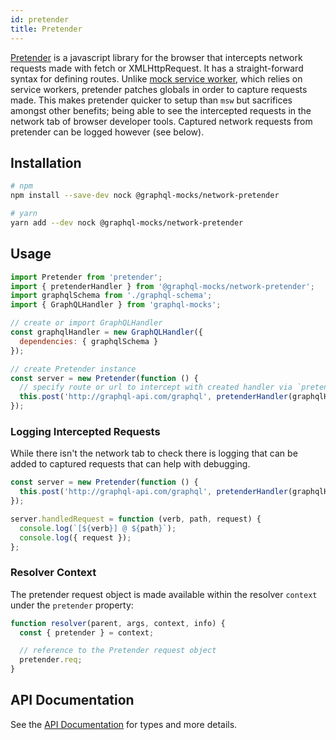 ```yaml
---
id: pretender
title: Pretender
---
```


[Pretender](https://github.com/pretenderjs/pretender) is a javascript library for the browser that intercepts network requests made with fetch or XMLHttpRequest. It has a straight-forward syntax for defining routes. Unlike [mock service worker](/docs/network/msw), which relies on service workers, pretender patches globals in order to capture requests made. This makes pretender quicker to setup than `msw` but sacrifices amongst other benefits; being able to see the intercepted requests in the network tab of browser developer tools. Captured network requests from pretender can be logged however (see below).

## Installation

```bash
# npm
npm install --save-dev nock @graphql-mocks/network-pretender

# yarn
yarn add --dev nock @graphql-mocks/network-pretender
```

## Usage

```js
import Pretender from 'pretender';
import { pretenderHandler } from '@graphql-mocks/network-pretender';
import graphqlSchema from './graphql-schema';
import { GraphQLHandler } from 'graphql-mocks';

// create or import GraphQLHandler
const graphqlHandler = new GraphQLHandler({
  dependencies: { graphqlSchema }
});

// create Pretender instance
const server = new Pretender(function () {
  // specify route or url to intercept with created handler via `pretenderHandler`
  this.post('http://graphql-api.com/graphql', pretenderHandler(graphqlHandler));
});
```

### Logging Intercepted Requests

While there isn't the network tab to check there is logging that can be added to captured requests that can help with debugging.

```js
const server = new Pretender(function () {
  this.post('http://graphql-api.com/graphql', pretenderHandler(graphqlHandler));
});

server.handledRequest = function (verb, path, request) {
  console.log(`[${verb}] @ ${path}`);
  console.log({ request });
};
```

### Resolver Context

The pretender request object is made available within the resolver `context` under the `pretender` property:

```js
function resolver(parent, args, context, info) {
  const { pretender } = context;

  // reference to the Pretender request object
  pretender.req;
}
```

## API Documentation

See the [API Documentation](/api/network-pretender/) for types and more details.
